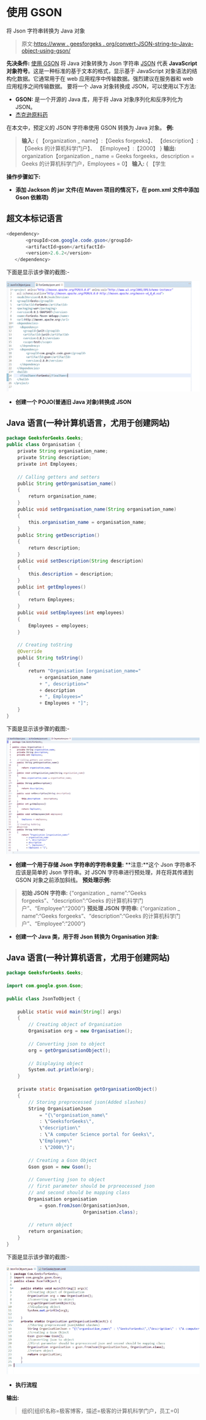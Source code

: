 # 使用 GSON

将 Json 字符串转换为 Java 对象

> 原文:[https://www . geesforgeks . org/convert-JSON-string-to-Java-object-using-gson/](https://www.geeksforgeeks.org/convert-json-string-to-java-object-using-gson/)

**先决条件:** [使用 GSON](https://www.geeksforgeeks.org/convert-java-object-to-json-string-using-gson/)
将 Java 对象转换为 Json 字符串 [JSON](https://www.geeksforgeeks.org/tag/json/) 代表 **JavaScript 对象符号**。这是一种标准的基于文本的格式，显示基于 JavaScript 对象语法的结构化数据。它通常用于在 web 应用程序中传输数据。强烈建议在服务器和 web 应用程序之间传输数据。
要将一个 Java 对象转换成 JSON，可以使用以下方法:

*   **GSON:** 是一个开源的 Java 库，用于将 Java 对象序列化和反序列化为 JSON。
*   [杰克逊原料药](https://www.geeksforgeeks.org/convert-java-object-to-json-string-using-jackson-api/)

在本文中，预定义的 JSON 字符串使用 GSON 转换为 Java 对象。
**例:**

> **输入:**
> {
> 【organization _ name】:【Geeks forgeeks】、
> 【description】:【Geeks 的计算机科学门户】、
> 【Employee】:【2000】
> }
> **输出:**
> organization【organization _ name = Geeks forgeeks，description = Geeks 的计算机科学门户，Employees = 0】
> **输入:**
> {
> 【学生

**操作步骤如下:**

*   **添加 Jackson 的 jar 文件(在 Maven 项目的情况下，在 pom.xml 文件中添加 Gson 依赖项)**

## 超文本标记语言

```java
<dependency>
       <groupId>com.google.code.gson</groupId>
       <artifactId>gson</artifactId>
       <version>2.6.2</version>
   </dependency>
```

下面是显示该步骤的截图:-

![](img/95732fe478a3fa63b8217103462212fc.png)

*   **创建一个 POJO(普通旧 Java 对象)转换成 JSON**

## Java 语言(一种计算机语言，尤用于创建网站)

```java
package GeeksforGeeks.Geeks;
public class Organisation {
    private String organisation_name;
    private String description;
    private int Employees;

    // Calling getters and setters
    public String getOrganisation_name()
    {
        return organisation_name;
    }
    public void setOrganisation_name(String organisation_name)
    {
        this.organisation_name = organisation_name;
    }
    public String getDescription()
    {
        return description;
    }
    public void setDescription(String description)
    {
        this.description = description;
    }
    public int getEmployees()
    {
        return Employees;
    }
    public void setEmployees(int employees)
    {
        Employees = employees;
    }

    // Creating toString
    @Override
    public String toString()
    {
        return "Organisation [organisation_name="
            + organisation_name
            + ", description="
            + description
            + ", Employees="
            + Employees + "]";
    }
}
```

下面是显示该步骤的截图:-

![](img/91a6e0d76136b4b95e6b0e2895579f14.png)

*   **创建一个用于存储 Json 字符串的字符串变量:**
    **注意:**这个 Json 字符串不应该是简单的 Json 字符串。对 JSON 字符串进行预处理，并在将其传递到 GSON 对象之前添加斜线。
    **预处理示例:**

> **初始 JSON 字符串:**
> {“organization _ name”:“Geeks forgeeks”、“description”:“Geeks 的计算机科学门户”、“Employee”:“2000”}
> **预处理 JSON 字符串:**
> {“organization _ name”:“Geeks forgeeks”、“description”:“Geeks 的计算机科学门户”、“Employee”:“2000”}

*   **创建一个 Java 类，用于将 Json 转换为 Organisation 对象:**

## Java 语言(一种计算机语言，尤用于创建网站)

```java
package GeeksforGeeks.Geeks;

import com.google.gson.Gson;

public class JsonToObject {

    public static void main(String[] args)
    {
        // Creating object of Organisation
        Organisation org = new Organisation();

        // Converting json to object
        org = getOrganisationObject();

        // Displaying object
        System.out.println(org);
    }

    private static Organisation getOrganisationObject()
    {
        // Storing preprocessed json(Added slashes)
        String OrganisationJson
            = "{\"organisation_name\"
            : \"GeeksforGeeks\",
            \"description\"
            : \"A computer Science portal for Geeks\",
            \"Employee\"
            : \"2000\"}";

        // Creating a Gson Object
        Gson gson = new Gson();

        // Converting json to object
        // first parameter should be prpreocessed json
        // and second should be mapping class
        Organisation organisation
            = gson.fromJson(OrganisationJson,
                            Organisation.class);

        // return object
        return organisation;
    }
}
```

下面是显示该步骤的截图:-

![](img/2d7c128a21a31b8adf4c741c0db8314f.png)

*   **执行流程**

**输出:**

> 组织[组织名称=极客博客，描述=极客的计算机科学门户，员工=0]